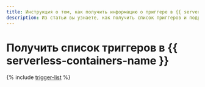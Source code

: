 ```yaml
---
title: Инструкция о том, как получить информацию о триггере в {{ serverless-containers-full-name }}
description: Из статьи вы узнаете, как получить список триггеров и подробную информацию о триггере в {{ serverless-containers-full-name }}.
---
```


# Получить список триггеров в {{ serverless-containers-name }}

{% include [trigger-list](../../_includes/serverless-containers/trigger-list.md) %}
